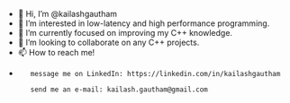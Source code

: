 - 👋 Hi, I’m @kailashgautham
- 👀 I’m interested in low-latency and high performance programming.
- 🌱 I’m currently focused on improving my C++ knowledge.
- 💞️ I’m looking to collaborate on any C++ projects.
- 📫 How to reach me!
- 
         message me on LinkedIn: https://linkedin.com/in/kailashgautham
         
         send me an e-mail: kailash.gautham@gmail.com

<!---
kailashgautham/kailashgautham is a ✨ special ✨ repository because its `README.md` (this file) appears on your GitHub profile.
You can click the Preview link to take a look at your changes.
--->
